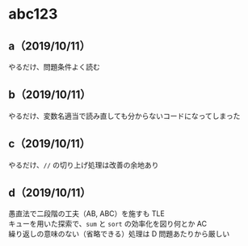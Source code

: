 # abc123

## a（2019/10/11）

やるだけ、問題条件よく読む

## b（2019/10/11）

やるだけ、変数名適当で読み直しても分からないコードになってしまった

## c（2019/10/11）

やるだけ、`//` の切り上げ処理は改善の余地あり

## d（2019/10/11）

愚直法で二段階の工夫（AB, ABC）を施すも TLE  
キューを用いた探索で、`sum` と `sort` の効率化を図り何とか AC  
繰り返しの意味のない（省略できる）処理は D 問題あたりから厳しい
